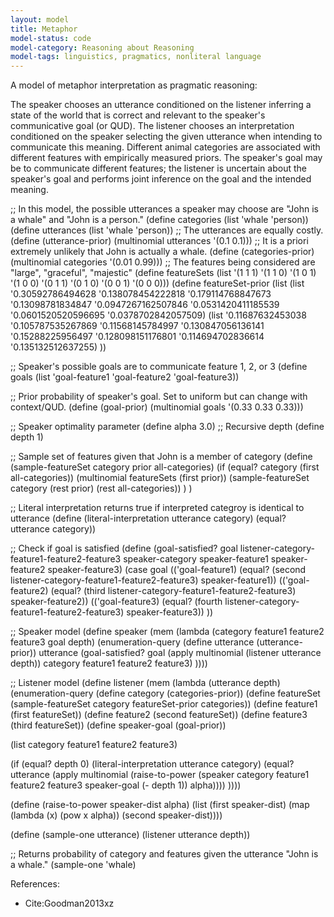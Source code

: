 ```yaml
---
layout: model
title: Metaphor
model-status: code
model-category: Reasoning about Reasoning
model-tags: linguistics, pragmatics, nonliteral language
---
```


A model of metaphor interpretation as pragmatic reasoning:

The speaker chooses an utterance conditioned on the listener inferring a state of the world that is correct and relevant to the speaker's communicative goal (or QUD). The listener chooses an interpretation conditioned on the speaker selecting the given utterance when intending to communicate this meaning. Different animal categories are associated with different features with empirically measured priors. The speaker's goal may be to communicate different features; the listener is uncertain about the speaker's goal and performs joint inference on the goal and the intended meaning.

;; In this model, the possible utterances a speaker may choose are "John is a whale" and "John is a person."
(define categories (list 'whale 'person))
(define utterances (list 'whale 'person))
;; The utterances are equally costly.
(define (utterance-prior) (multinomial utterances '(0.1 0.1)))
;; It is a priori extremely unlikely that John is actually a whale.
(define (categories-prior) (multinomial categories '(0.01 0.99)))
;; The features being considered are "large", "graceful", "majestic"
(define featureSets (list '(1 1 1) '(1 1 0) '(1 0 1) '(1 0 0) '(0 1 1) '(0 1 0) '(0 0 1) '(0 0 0)))
(define featureSet-prior (list (list '0.30592786494628 '0.138078454222818 '0.179114768847673 '0.13098781834847 '0.0947267162507846 '0.0531420411185539 '0.0601520520596695 '0.0378702842057509) (list '0.11687632453038 '0.105787535267869 '0.11568145784997 '0.130847056136141 '0.15288225956497 '0.128098151176801 '0.114694702836614 '0.135132512637255) ))

;; Speaker's possible goals are to communicate feature 1, 2, or 3
(define goals (list 'goal-feature1 'goal-feature2 'goal-feature3))

;; Prior probability of speaker's goal. Set to uniform but can change with context/QUD.
(define (goal-prior) (multinomial goals '(0.33 0.33 0.33)))

;; Speaker optimality parameter
(define alpha 3.0)
;; Recursive depth
(define depth 1)

;; Sample set of features given that John is a member of category
(define (sample-featureSet category prior all-categories)
(if (equal? category (first all-categories))
(multinomial featureSets (first prior))
(sample-featureSet category (rest prior) (rest all-categories))
)
)

;; Literal interpretation returns true if interpreted categroy is identical to utterance
(define (literal-interpretation utterance category)
(equal? utterance category))

;; Check if goal is satisfied
(define (goal-satisfied? goal listener-category-feature1-feature2-feature3 speaker-category speaker-feature1 speaker-feature2 speaker-feature3)
(case goal
(('goal-feature1) (equal? (second listener-category-feature1-feature2-feature3) speaker-feature1))
(('goal-feature2) (equal? (third listener-category-feature1-feature2-feature3) speaker-feature2))
(('goal-feature3) (equal? (fourth listener-category-feature1-feature2-feature3) speaker-feature3))
))


;; Speaker model
(define speaker
(mem (lambda (category feature1 feature2 feature3 goal depth)
(enumeration-query
(define utterance (utterance-prior))
utterance
(goal-satisfied? goal (apply multinomial (listener utterance depth)) category feature1 feature2 feature3)
))))

;; Listener model
(define listener
(mem (lambda (utterance depth)
(enumeration-query
(define category (categories-prior))
(define featureSet (sample-featureSet category featureSet-prior categories))
(define feature1 (first featureSet))
(define feature2 (second featureSet))
(define feature3 (third featureSet))
(define speaker-goal (goal-prior))

(list category feature1 feature2 feature3)

(if (equal? depth 0)
(literal-interpretation utterance category)
(equal? utterance
(apply multinomial (raise-to-power (speaker category feature1 feature2 feature3 speaker-goal (- depth 1)) alpha))))
))))

(define (raise-to-power speaker-dist alpha)
(list (first speaker-dist) (map (lambda (x) (pow x alpha)) (second speaker-dist))))

(define (sample-one utterance)
(listener utterance depth))

;; Returns probability of category and features given the utterance "John is a whale."
(sample-one 'whale)

References:
- Cite:Goodman2013xz

